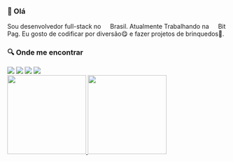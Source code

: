 ### 👋 Olá

Sou desenvolvedor full-stack no <img src="https://img.freepik.com/vetores-gratis/bandeira-do-brasil-pincelada-bandeira-nacional-da-republica-federativa-do-brasil-ilustracao-vetorial_132915-63.jpg?size=626&ext=jpg" width="13"/> Brasil. Atualmente Trabalhando na <img src="https://media-exp1.licdn.com/dms/image/C4E0BAQEu4GACB21zzA/company-logo_200_200/0/1640628989485?e=1655942400&v=beta&t=iShz2u0EbauDgdNOwHKQHDjN7nB0htmW9K15c8rq364" width="13" /> Bit Pag. Eu gosto de codificar por diversão😋 e fazer projetos de brinquedos🎈.

<h3> 🔍 Onde me encontrar </h3>
<div>
<a href="https://instagram.com/zdog__" target="_blank"><img src="https://img.shields.io/badge/-Instagram-%23E4405F?style=for-the-badge&logo=instagram&logoColor=white" target="_blank"></a>
<a href="https://www.twitch.tv/zdog__" target="_blank"><img src="https://img.shields.io/badge/Twitch-9146FF?style=for-the-badge&logo=twitch&logoColor=white" target="_blank"></a>
<a href = "mailto:contato@gabrieltelessantos48@gmail.com"><img src="https://img.shields.io/badge/Gmail-D14836?style=for-the-badge&logo=gmail&logoColor=white" target="_blank"></a>
<a href="https://www.linkedin.com/in/gabriel-teles-76a486161" target="_blank"><img src="https://img.shields.io/badge/-LinkedIn-%230077B5?style=for-the-badge&logo=linkedin&logoColor=white" target="_blank"></a>   
</div>

<div>
<a href="https://github.com/zdog10127">
<img height="180em" src="https://github-readme-stats.vercel.app/api/top-langs/?username=zdog10127&layout=compact&langs_count=7&theme=dracula"/>
<img height="180em" src="https://github-readme-stats.vercel.app/api?username=zdog10127&show_icons=true&theme=dracula&include_all_commits=true&count_private=true"/>
</div>

